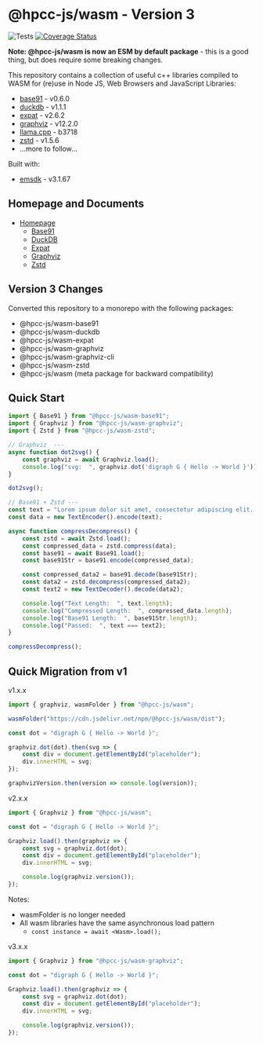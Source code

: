 # @hpcc-js/wasm - Version 3

![Tests](https://github.com/hpcc-systems/hpcc-js-wasm/workflows/Test%20PR/badge.svg)
[![Coverage Status](https://coveralls.io/repos/github/GordonSmith/hpcc-js-wasm/badge.svg?branch=BUMP_VERSIONS)](https://coveralls.io/github/GordonSmith/hpcc-js-wasm?branch=BUMP_VERSIONS)

**Note:  @hpcc-js/wasm is now an ESM by default package** - this is a good thing, but does require some breaking changes.

This repository contains a collection of useful c++ libraries compiled to WASM for (re)use in Node JS, Web Browsers and JavaScript Libraries:
- [base91](https://base91.sourceforge.net/) - v0.6.0
- [duckdb](https://github.com/duckdb/duckdb) - v1.1.1
- [expat](https://libexpat.github.io/) - v2.6.2
- [graphviz](https://www.graphviz.org/) - v12.2.0
- [llama.cpp](https://github.com/ggerganov/llama.cpp) - b3718
- [zstd](https://github.com/facebook/zstd) - v1.5.6
- ...more to follow...

Built with:
- [emsdk](https://github.com/emscripten-core/emsdk) - v3.1.67

## Homepage and Documents

* [Homepage](https://hpcc-systems.github.io/hpcc-js-wasm/)
    * [Base91](https://hpcc-systems.github.io/hpcc-js-wasm/base91/classes/Base91.html)
    * [DuckDB](https://hpcc-systems.github.io/hpcc-js-wasm/duckdb/classes/DuckDB.html)
    * [Expat](https://hpcc-systems.github.io/hpcc-js-wasm/expat/classes/Expat.html)
    * [Graphviz](https://hpcc-systems.github.io/hpcc-js-wasm/graphviz/classes/Graphviz.html)
    * [Zstd](https://hpcc-systems.github.io/hpcc-js-wasm/zstd/classes/Zstd.html)

## Version 3 Changes

Converted this repository to a monorepo with the following packages:
- @hpcc-js/wasm-base91
- @hpcc-js/wasm-duckdb
- @hpcc-js/wasm-expat
- @hpcc-js/wasm-graphviz
- @hpcc-js/wasm-graphviz-cli
- @hpcc-js/wasm-zstd
- @hpcc-js/wasm (meta package for backward compatibility)

## Quick Start

```ts
import { Base91 } from "@hpcc-js/wasm-base91";
import { Graphviz } from "@hpcc-js/wasm-graphviz";
import { Zstd } from "@hpcc-js/wasm-zstd";

// Graphviz  ---
async function dot2svg() {
    const graphviz = await Graphviz.load();
    console.log("svg:  ", graphviz.dot('digraph G { Hello -> World }'));
}

dot2svg();

// Base91 + Zstd ---
const text = "Lorem ipsum dolor sit amet, consectetur adipiscing elit. Sed non risus. Suspendisse lectus tortor, dignissim sit amet, adipiscing nec, ultricies sed, dolor. Cras elementum ultrices diam. Maecenas ligula massa, varius a, semper congue, euismod non, mi.  Lorem ipsum dolor sit amet, consectetur adipiscing elit. Sed non risus. Suspendisse lectus tortor, dignissim sit amet, adipiscing nec, ultricies sed, dolor. Cras elementum ultrices diam. Maecenas ligula massa, varius a, semper congue, euismod non, mi.";
const data = new TextEncoder().encode(text);

async function compressDecompress() {
    const zstd = await Zstd.load();
    const compressed_data = zstd.compress(data);
    const base91 = await Base91.load();
    const base91Str = base91.encode(compressed_data);

    const compressed_data2 = base91.decode(base91Str);
    const data2 = zstd.decompress(compressed_data2);
    const text2 = new TextDecoder().decode(data2);

    console.log("Text Length:  ", text.length);
    console.log("Compressed Length:  ", compressed_data.length);
    console.log("Base91 Length:  ", base91Str.length);
    console.log("Passed:  ", text === text2);
}

compressDecompress();
```

## Quick Migration from v1

v1.x.x
```ts
import { graphviz, wasmFolder } from "@hpcc-js/wasm";

wasmFolder("https://cdn.jsdelivr.net/npm/@hpcc-js/wasm/dist");

const dot = "digraph G { Hello -> World }";

graphviz.dot(dot).then(svg => {
    const div = document.getElementById("placeholder");
    div.innerHTML = svg;    
});

graphvizVersion.then(version => console.log(version));
```

v2.x.x
```ts
import { Graphviz } from "@hpcc-js/wasm";

const dot = "digraph G { Hello -> World }";

Graphviz.load().then(graphviz => {
    const svg = graphviz.dot(dot);
    const div = document.getElementById("placeholder");
    div.innerHTML = svg;    

    console.log(graphviz.version());
});
```

Notes:
* wasmFolder is no longer needed
* All wasm libraries have the same asynchronous load pattern
    - `const instance = await <Wasm>.load();`

v3.x.x
```ts
import { Graphviz } from "@hpcc-js/wasm-graphviz";

const dot = "digraph G { Hello -> World }";

Graphviz.load().then(graphviz => {
    const svg = graphviz.dot(dot);
    const div = document.getElementById("placeholder");
    div.innerHTML = svg;    

    console.log(graphviz.version());
});
```
